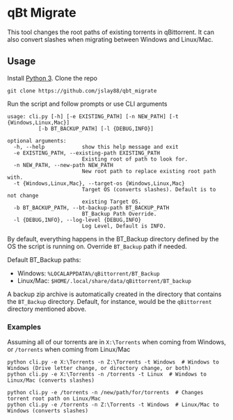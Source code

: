 # qBt Migrate


This tool changes the root paths of existing torrents in qBittorrent.
It can also convert slashes when migrating between Windows and Linux/Mac.


## Usage

Install [Python 3](https://python.org).
Clone the repo
    
    git clone https://github.com/jslay88/qbt_migrate
    
Run the script and follow prompts or use CLI arguments

    usage: cli.py [-h] [-e EXISTING_PATH] [-n NEW_PATH] [-t {Windows,Linux,Mac}]
              [-b BT_BACKUP_PATH] [-l {DEBUG,INFO}]
    
    optional arguments:
      -h, --help            show this help message and exit
      -e EXISTING_PATH, --existing-path EXISTING_PATH
                            Existing root of path to look for.
      -n NEW_PATH, --new-path NEW_PATH
                            New root path to replace existing root path with.
      -t {Windows,Linux,Mac}, --target-os {Windows,Linux,Mac}
                            Target OS (converts slashes). Default is to not change
                            existing Target OS.
      -b BT_BACKUP_PATH, --bt-backup-path BT_BACKUP_PATH
                            BT_Backup Path Override. 
      -l {DEBUG,INFO}, --log-level {DEBUG,INFO}
                            Log Level, Default is INFO.


By default, everything happens in the BT_Backup directory defined by the OS the script is running on.
Override `BT_Backup` path if needed.

Default BT_Backup paths:
* Windows: `%LOCALAPPDATA%/qBittorrent/BT_Backup`
* Linux/Mac: `$HOME/.local/share/data/qBittorrent/BT_backup`

A backup zip archive is automatically created in the directory that contains
the `BT_Backup` directory. Default, for instance, would be the `qBittorrent` directory mentioned above.

### Examples
Assuming all of our torrents are in `X:\Torrents` when coming from Windows, or `/torrents` when coming from Linux/Mac

    python cli.py -e X:\Torrents -n Z:\Torrents -t Windows  # Windows to Windows (Drive letter change, or directory change, or both)
    python cli.py -e X:\Torrents -n /torrents -t Linux  # Windows to Linux/Mac (converts slashes)
    
    python cli.py -e /torrents -n /new/path/for/torrents  # Changes torrent root path on Linux/Mac
    python cli.py -e /torrents -n Z:\Torrents -t Windows  # Linux/Mac to Windows (converts slashes)
    

    
